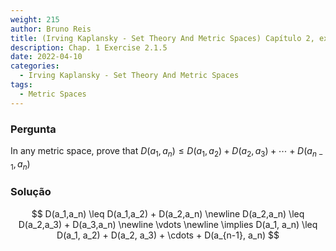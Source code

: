 ```yaml
---
weight: 215
author: Bruno Reis
title: (Irving Kaplansky - Set Theory And Metric Spaces) Capítulo 2, exercício 2.1.5
description: Chap. 1 Exercise 2.1.5
date: 2022-04-10
categories:
  - Irving Kaplansky - Set Theory And Metric Spaces
tags:
  - Metric Spaces
---
```

### Pergunta
In any metric space, prove that $D(a_1, a_n) \leq D(a_1, a_2) + D(a_2, a_3) + \cdots + D(a_{n-1}, a_n)$

### Solução
$$
D(a_1,a_n) \leq D(a_1,a_2) + D(a_2,a_n) \newline
D(a_2,a_n) \leq D(a_2,a_3) + D(a_3,a_n) \newline
\vdots \newline
\implies D(a_1, a_n) \leq D(a_1, a_2) + D(a_2, a_3) + \cdots + D(a_{n-1}, a_n)
$$
